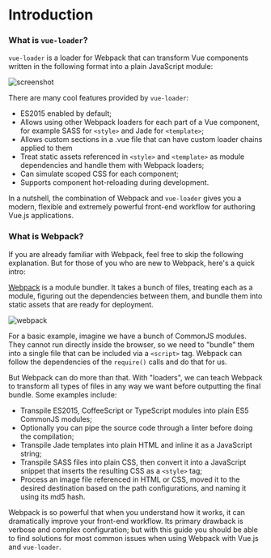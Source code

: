 # Introduction

### What is `vue-loader`?

`vue-loader` is a loader for Webpack that can transform Vue components written in the following format into a plain JavaScript module:

![screenshot](http://blog.evanyou.me/images/vue-component.png)

There are many cool features provided by `vue-loader`:

- ES2015 enabled by default;
- Allows using other Webpack loaders for each part of a Vue component, for example SASS for `<style>` and Jade for `<template>`;
- Allows custom sections in a .vue file that can have custom loader chains applied to them
- Treat static assets referenced in `<style>` and `<template>` as module dependencies and handle them with Webpack loaders;
- Can simulate scoped CSS for each component;
- Supports component hot-reloading during development.

In a nutshell, the combination of Webpack and `vue-loader` gives you a modern, flexible and extremely powerful front-end workflow for authoring Vue.js applications.

### What is Webpack?

If you are already familiar with Webpack, feel free to skip the following explanation. But for those of you who are new to Webpack, here's a quick intro:

[Webpack](http://webpack.github.io/) is a module bundler. It takes a bunch of files, treating each as a module, figuring out the dependencies between them, and bundle them into static assets that are ready for deployment.

![webpack](http://webpack.github.io/assets/what-is-webpack.png)

For a basic example, imagine we have a bunch of CommonJS modules. They cannot run directly inside the browser, so we need to "bundle" them into a single file that can be included via a `<script>` tag. Webpack can follow the dependencies of the `require()` calls and do that for us.

But Webpack can do more than that. With "loaders", we can teach Webpack to transform all types of files in any way we want before outputting the final bundle. Some examples include:

- Transpile ES2015, CoffeeScript or TypeScript modules into plain ES5 CommonJS modules;
- Optionally you can pipe the source code through a linter before doing the compilation;
- Transpile Jade templates into plain HTML and inline it as a JavaScript string;
- Transpile SASS files into plain CSS, then convert it into a JavaScript snippet that inserts the resulting CSS as a `<style>` tag;
- Process an image file referenced in HTML or CSS, moved it to the desired destination based on the path configurations, and naming it using its md5 hash.

Webpack is so powerful that when you understand how it works, it can dramatically improve your front-end workflow. Its primary drawback is verbose and complex configuration; but with this guide you should be able to find solutions for most common issues when using Webpack with Vue.js and `vue-loader`.
